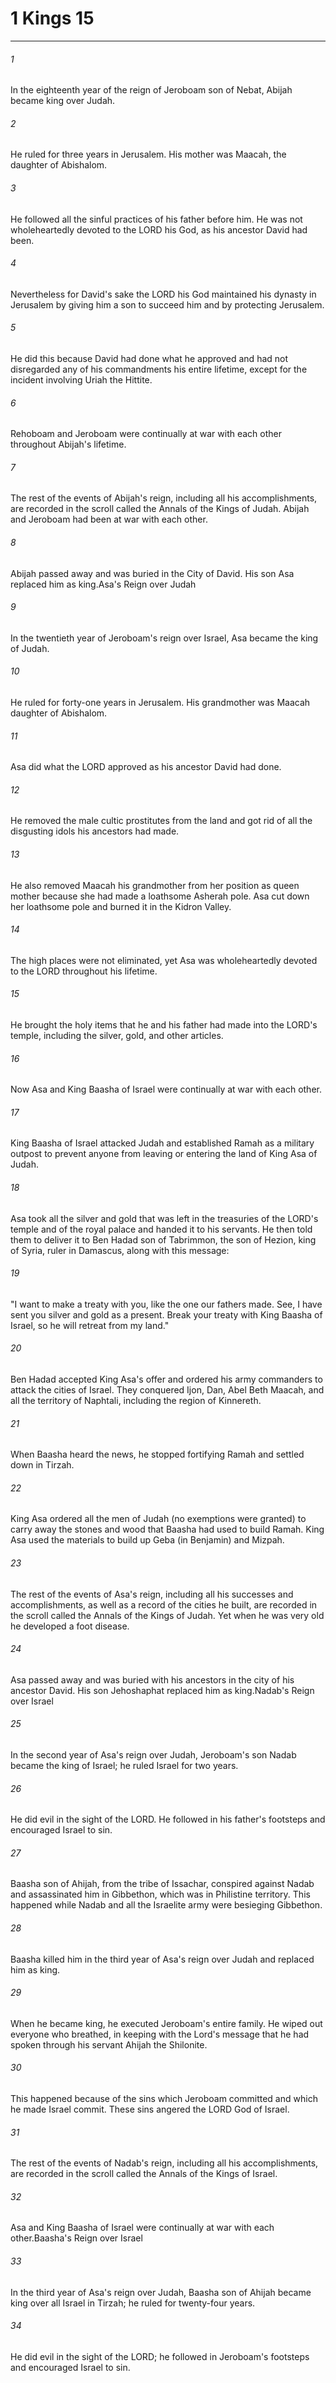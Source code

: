 # 1 Kings 15
***



###### 1 
In the eighteenth year of the reign of Jeroboam son of Nebat, Abijah became king over Judah. 

###### 2 
He ruled for three years in Jerusalem. His mother was Maacah, the daughter of Abishalom. 

###### 3 
He followed all the sinful practices of his father before him. He was not wholeheartedly devoted to the LORD his God, as his ancestor David had been. 

###### 4 
Nevertheless for David's sake the LORD his God maintained his dynasty in Jerusalem by giving him a son to succeed him and by protecting Jerusalem. 

###### 5 
He did this because David had done what he approved and had not disregarded any of his commandments his entire lifetime, except for the incident involving Uriah the Hittite. 

###### 6 
Rehoboam and Jeroboam were continually at war with each other throughout Abijah's lifetime. 

###### 7 
The rest of the events of Abijah's reign, including all his accomplishments, are recorded in the scroll called the Annals of the Kings of Judah. Abijah and Jeroboam had been at war with each other. 

###### 8 
Abijah passed away and was buried in the City of David. His son Asa replaced him as king.Asa's Reign over Judah 

###### 9 
In the twentieth year of Jeroboam's reign over Israel, Asa became the king of Judah. 

###### 10 
He ruled for forty-one years in Jerusalem. His grandmother was Maacah daughter of Abishalom. 

###### 11 
Asa did what the LORD approved as his ancestor David had done. 

###### 12 
He removed the male cultic prostitutes from the land and got rid of all the disgusting idols his ancestors had made. 

###### 13 
He also removed Maacah his grandmother from her position as queen mother because she had made a loathsome Asherah pole. Asa cut down her loathsome pole and burned it in the Kidron Valley. 

###### 14 
The high places were not eliminated, yet Asa was wholeheartedly devoted to the LORD throughout his lifetime. 

###### 15 
He brought the holy items that he and his father had made into the LORD's temple, including the silver, gold, and other articles. 

###### 16 
Now Asa and King Baasha of Israel were continually at war with each other. 

###### 17 
King Baasha of Israel attacked Judah and established Ramah as a military outpost to prevent anyone from leaving or entering the land of King Asa of Judah. 

###### 18 
Asa took all the silver and gold that was left in the treasuries of the LORD's temple and of the royal palace and handed it to his servants. He then told them to deliver it to Ben Hadad son of Tabrimmon, the son of Hezion, king of Syria, ruler in Damascus, along with this message: 

###### 19 
"I want to make a treaty with you, like the one our fathers made. See, I have sent you silver and gold as a present. Break your treaty with King Baasha of Israel, so he will retreat from my land." 

###### 20 
Ben Hadad accepted King Asa's offer and ordered his army commanders to attack the cities of Israel. They conquered Ijon, Dan, Abel Beth Maacah, and all the territory of Naphtali, including the region of Kinnereth. 

###### 21 
When Baasha heard the news, he stopped fortifying Ramah and settled down in Tirzah. 

###### 22 
King Asa ordered all the men of Judah (no exemptions were granted) to carry away the stones and wood that Baasha had used to build Ramah. King Asa used the materials to build up Geba (in Benjamin) and Mizpah. 

###### 23 
The rest of the events of Asa's reign, including all his successes and accomplishments, as well as a record of the cities he built, are recorded in the scroll called the Annals of the Kings of Judah. Yet when he was very old he developed a foot disease. 

###### 24 
Asa passed away and was buried with his ancestors in the city of his ancestor David. His son Jehoshaphat replaced him as king.Nadab's Reign over Israel 

###### 25 
In the second year of Asa's reign over Judah, Jeroboam's son Nadab became the king of Israel; he ruled Israel for two years. 

###### 26 
He did evil in the sight of the LORD. He followed in his father's footsteps and encouraged Israel to sin. 

###### 27 
Baasha son of Ahijah, from the tribe of Issachar, conspired against Nadab and assassinated him in Gibbethon, which was in Philistine territory. This happened while Nadab and all the Israelite army were besieging Gibbethon. 

###### 28 
Baasha killed him in the third year of Asa's reign over Judah and replaced him as king. 

###### 29 
When he became king, he executed Jeroboam's entire family. He wiped out everyone who breathed, in keeping with the Lord's message that he had spoken through his servant Ahijah the Shilonite. 

###### 30 
This happened because of the sins which Jeroboam committed and which he made Israel commit. These sins angered the LORD God of Israel. 

###### 31 
The rest of the events of Nadab's reign, including all his accomplishments, are recorded in the scroll called the Annals of the Kings of Israel. 

###### 32 
Asa and King Baasha of Israel were continually at war with each other.Baasha's Reign over Israel 

###### 33 
In the third year of Asa's reign over Judah, Baasha son of Ahijah became king over all Israel in Tirzah; he ruled for twenty-four years. 

###### 34 
He did evil in the sight of the LORD; he followed in Jeroboam's footsteps and encouraged Israel to sin.

